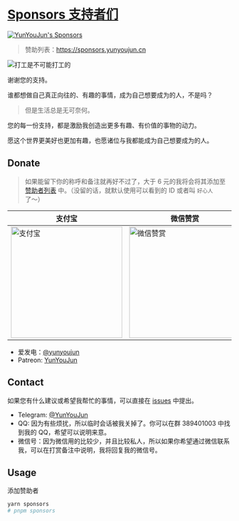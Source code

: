 # [Sponsors 支持者们](https://sponsors.yunyoujun.cn/)

[![YunYouJun's Sponsors](https://github.com/YunYouJun/sponsors/workflows/Sponsors/badge.svg)](https://sponsors.yunyoujun.cn)

> 赞助列表：<https://sponsors.yunyoujun.cn>

![打工是不可能打工的](https://cdn.jsdelivr.net/gh/YunYouJun/cdn/img/meme/no-work.jpg)

谢谢您的支持。

谁都想做自己真正向往的、有趣的事情，成为自己想要成为的人，不是吗？

> 但是生活总是无可奈何。

您的每一份支持，都是激励我创造出更多有趣、有价值的事物的动力。

愿这个世界更美好也更加有趣，也愿诸位与我都能成为自己想要成为的人。

## Donate

> 如果能留下你的称呼和备注就再好不过了，大于 6 元的我将会将其添加至 [赞助者列表](https://sponsors.yunyoujun.cn/) 中。（没留的话，就默认使用可以看到的 ID 或者叫 `好心人` 了～）

| 支付宝                                                                                                      | 微信赞赏                                                                                                         | QQ 支付                                                                                                     |
| ----------------------------------------------------------------------------------------------------------- | ---------------------------------------------------------------------------------------------------------------- | ----------------------------------------------------------------------------------------------------------- |
| <img width="250" src="https://cdn.jsdelivr.net/gh/YunYouJun/cdn/img/donate/alipay-qrcode.jpg" alt="支付宝"> | <img width="250" src="https://cdn.jsdelivr.net/gh/YunYouJun/cdn/img/donate/wechat-reward-code.jpg" alt="微信赞赏"> | <img width="250" src="https://cdn.jsdelivr.net/gh/YunYouJun/cdn/img/donate/qqpay-qrcode.png" alt="QQ 支付"> |

- 爱发电：[@yunyoujun](https://afdian.net/@yunyoujun)
- Patreon: [YunYouJun](https://www.patreon.com/yunyoujun)

## Contact

如果您有什么建议或希望我帮忙的事情，可以直接在 [issues](https://github.com/YunYouJun/sponsors/issues) 中提出。

- Telegram: [@YunYouJun](https://t.me/YunYouJun)
- QQ: 因为有些烦扰，所以临时会话被我关掉了。你可以在群 389401003 中找到我的 QQ，希望可以说明来意。
- 微信号：因为微信用的比较少，并且比较私人，所以如果你希望通过微信联系我，可以在打赏备注中说明，我将回复我的微信号。

## Usage

添加赞助者

```sh
yarn sponsors
# pnpm sponsors
```
